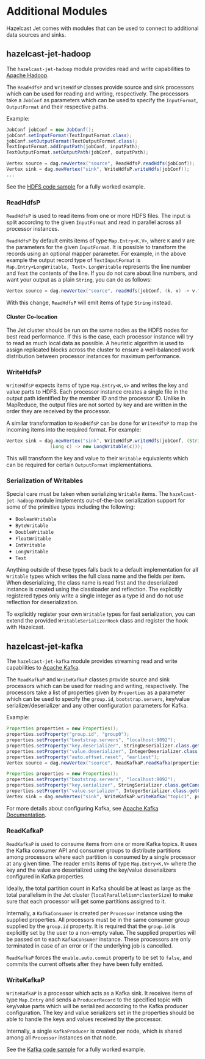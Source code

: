 # Additional Modules

Hazelcast Jet comes with modules that can be used to connect to
additional data sources and sinks.

## hazelcast-jet-hadoop

The `hazelcast-jet-hadoop` module provides read and write capabilities to
[Apache Hadoop](http://hadoop.apache.org/).

 The `ReadHdfsP` and `WriteHdfsP` classes provide source and sink processors
 which can be used for reading and writing, respectively. The processors
 take a `JobConf` as parameters which can be used to specify the
 `InputFormat`, `OutputFormat` and their respective paths.

Example:

```java
JobConf jobConf = new JobConf();
jobConf.setInputFormat(TextInputFormat.class);
jobConf.setOutputFormat(TextOutputFormat.class);
TextInputFormat.addInputPath(jobConf, inputPath);
TextOutputFormat.setOutputPath(jobConf, outputPath);

Vertex source = dag.newVertex("source", ReadHdfsP.readHdfs(jobConf));
Vertex sink = dag.newVertex("sink", WriteHdfsP.writeHdfs(jobConf));
...
```
See the [HDFS code sample](https://github.com/hazelcast/hazelcast-jet-code-samples/tree/master/hadoop)
for a fully worked example.

### ReadHdfsP

`ReadHdfsP` is used to read items from one or more HDFS files. The input
is split according to the given `InputFormat` and read in parallel
across all processor instances.

`ReadHdfsP` by default emits items of type `Map.Entry<K,V>`, where `K`
and `V` are the parameters for the given `InputFormat`. It is possible
to transform the records using an optional mapper parameter. For
example, in the above example the output record type of `TextInputFormat`
is  `Map.Entry<LongWritable, Text>`. `LongWritable` represents the line
number and `Text` the contents of the line. If you do not care about
line numbers, and want your output as a plain `String`, you can do as
follows:

```java
Vertex source = dag.newVertex("source", readHdfs(jobConf, (k, v) -> v.toString()));
```

With this change, `ReadHdfsP` will emit items of type `String` instead.

#### Cluster Co-location

The Jet cluster should be run on the same nodes as the HDFS nodes for
best read performance. If this is the case, each processor instance will
try to read as much local data as possible. A heuristic algorithm is
used to assign replicated blocks across the cluster to ensure a
well-balanced work distribution between processor instances for maximum
performance.

### WriteHdfsP

`WriteHdfsP` expects items of type `Map.Entry<K,V>` and writes the key
and value parts to HDFS. Each processor instance creates a single file
in the output path identified by the member ID and the processor ID.
Unlike in MapReduce, the output files are not sorted by key and are
written in the order they are received by the processor.

A similar transformation to `ReadHdfsP` can be
done for `WriteHdfsP` to map the incoming items into the required
format. For example:

```java
Vertex sink = dag.newVertex("sink", WriteHdfsP.writeHdfs(jobConf, (String k) -> new Text(k),
                (Long c) -> new LongWritable(c)));
```

This will transform the key and value to their `Writable` equivalents
which can be required for certain `OutputFormat` implementations.

### Serialization of Writables

Special care must be taken when serializing `Writable` items. The
`hazelcast-jet-hadoop` module implements out-of-the-box serialization support
for some of the primitive types including the following:

* `BooleanWritable`
* `ByteWritable`
* `DoubleWritable`
* `FloatWritable`
* `IntWritable`
* `LongWritable`
* `Text`

Anything outside of these types falls back to a default implementation
for all `Writable` types which writes the full class name and the fields
per item. When deserializing, the class name is read first and the
deserialized instance is created using the classloader and reflection.
The explicitly registered types only write a single integer as a type id
and do not use reflection for deserialization.

To explicitly register your own `Writable` types for fast serialization,
you can extend the provided `WritableSerializerHook` class and register
the hook with Hazelcast.

## hazelcast-jet-kafka

The `hazelcast-jet-kafka` module provides streaming read and write
capabilities to [Apache Kafka](https://kafka.apache.org/).

The `ReadKafkaP` and `WriteKafkaP` classes provide source and sink
processors which can be used for reading and writing, respectively. The
processors take a list of properties given by `Properties` as a parameter
which can be used to specify the `group.id`, `bootstrap.servers`,
key/value serializer/deserializer and any other configuration parameters
for Kafka.

Example:

```java
Properties properties = new Properties();
properties.setProperty("group.id", "group0");
properties.setProperty("bootstrap.servers", "localhost:9092");
properties.setProperty("key.deserializer", StringDeserializer.class.getCanonicalName());
properties.setProperty("value.deserializer", IntegerDeserializer.class.getCanonicalName());
properties.setProperty("auto.offset.reset", "earliest");
Vertex source = dag.newVertex("source", ReadKafkaP.readKafka(properties, "topic1", "topic2"));

Properties properties = new Properties();
properties.setProperty("bootstrap.servers", "localhost:9092");
properties.setProperty("key.serializer", StringSerializer.class.getCanonicalName());
properties.setProperty("value.serializer", IntegerSerializer.class.getCanonicalName());
Vertex sink = dag.newVertex("sink", WriteKafkaP.writeKafka("topic1", properties));
```

For more details about configuring Kafka, see [Apache Kafka Documentation](https://kafka.apache.org/documentation/).

### ReadKafkaP

`ReadKafkaP` is used to consume items from one or more Kafka topics. It
uses the Kafka consumer API and consumer groups to distribute partitions
among processors where each partition is consumed by a single processor
at any given time. The reader emits items of type `Map.Entry<K,V>` where
the key and the value are deserialized using the key/value deserializers
configured in Kafka properties.

Ideally, the total partition count in Kafka should be at least as large
as the total parallelism in the Jet cluster
(`localParallelism*clusterSize`) to make sure that each processor will
get some partitions assigned to it.

Internally, a `KafkaConsumer` is created per `Processor` instance using
the supplied properties. All processors must be in the same consumer
group supplied by the `group.id` property. It is required that the
`group.id` is explicitly set by the user to a non-empty value. The
supplied properties will be passed on to each `KafkaConsumer` instance.
These processors are only terminated in case of an error or if the
underlying job is cancelled.

`ReadKafkaP` forces the `enable.auto.commit` property to be set to
`false`, and commits the current offsets after they have been fully
emitted.

### WriteKafkaP

`WriteKafkaP` is a processor which acts as a Kafka sink.  It receives
items of type `Map.Entry` and sends a `ProducerRecord` to the
specified topic with key/value parts which will be serialized according
to the Kafka producer configuration. The key and value serializers set
in the properties should be able to handle the keys and values received
by the processor.

Internally, a single `KafkaProducer` is created per node, which is
shared among all `Processor` instances on that node.

See the [Kafka code sample](https://github.com/hazelcast/hazelcast-jet-code-samples/tree/master/kafka)
for a fully worked example.

